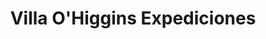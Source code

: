 ---
title: "Villa O'Higgins Expediciones"
url: /villa-ohiggins/villa-ohiggins-expediciones/
shop: agencia de viajes
---